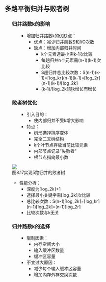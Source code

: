 <div style="float: left; width: 64%; padding: 1%;">

## 多路平衡归并与败者树

<ul>

### 归并路数k的影响

<ul>

- 增加归并路数k的优缺点：
  - 优点：减少归并趟数S和I/O次数
  - 缺点：增加内部归并时间
    - k个元素选最小需k-1次比较
    - 每趟归并n个元素需(n-1)(k-1)次比较
    - S趟归并总比较次数：S(n-1)(k-1)=⌈log_kr⌉(n-1)(k-1)=⌈log_2r⌉(n-1)(k-1)/⌈log_2k⌉
    - (k-1)/⌈log_2k⌉随k增长而增长

</ul>

### 败者树优化

<ul>

- 引入目的：
  - 使内部归并不受k增大影响
- 特点：
  - 树形选择排序变体
  - 完全二叉树结构
  - k个叶节点存放当前比较元素
  - 内部节点记录"失败者"
  - 根节点指向最小数

</ul>

![](https://cdn-mineru.openxlab.org.cn/model-mineru/prod/e2a0f7cbaa050a4bfea0e9a28cf40956989e3d9e2e56ab38136f036fb8d98f85.jpg)  
图8.17实现5路归并的败者树  

- 性能分析：
  - 深度为⌈log_2k⌉+1
  - 选择最小关键字需⌈log_2k⌉次比较
  - 总比较次数：S(n-1)⌈log_2k⌉=⌈log_kr⌉(n-1)⌈log_2k⌉=(n-1)⌈log_2r⌉
  - 比较次数与k无关

### 归并路数k的选择

<ul>

- 限制因素：
  - 内存空间大小
  - 输入缓冲区数量
  - 缓冲区容量
- 不宜过大原因：
  - 减少每个输入缓冲区容量
  - 增加内存外存交换次数

</ul>

</ul>


</div>
<div style="float: right; width: 26%; padding: 1%;">

</div>
<div style="clear: both;"></div>
